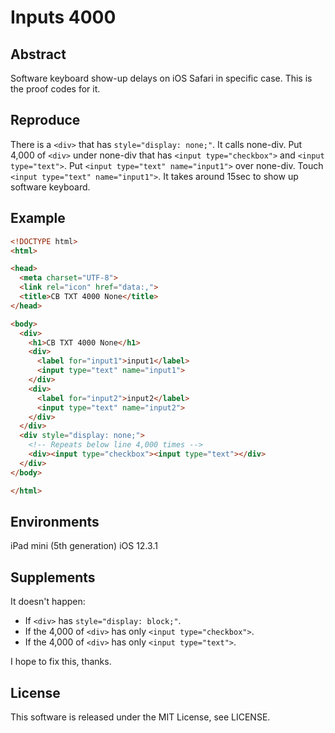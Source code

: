 # Inputs 4000

## Abstract

Software keyboard show-up delays on iOS Safari in specific case.
This is the proof codes for it.

## Reproduce

There is a `<div>` that has `style="display: none;"`.
It calls none-div.
Put 4,000 of `<div>` under none-div that has `<input type="checkbox">` and `<input type="text">`.
Put `<input type="text" name="input1">` over none-div.
Touch `<input type="text" name="input1">`.
It takes around 15sec to show up software keyboard.

## Example

```html
<!DOCTYPE html>
<html>

<head>
  <meta charset="UTF-8">
  <link rel="icon" href="data:,">
  <title>CB TXT 4000 None</title>
</head>

<body>
  <div>
    <h1>CB TXT 4000 None</h1>
    <div>
      <label for="input1">input1</label>
      <input type="text" name="input1">
    </div>
    <div>
      <label for="input2">input2</label>
      <input type="text" name="input2">
    </div>
  </div>
  <div style="display: none;">
    <!-- Repeats below line 4,000 times -->
    <div><input type="checkbox"><input type="text"></div>
  </div>
</body>

</html>
```

## Environments

iPad mini (5th generation)
iOS 12.3.1

## Supplements

It doesn't happen:

* If `<div>` has `style="display: block;"`.
* If the 4,000 of `<div>` has only `<input type="checkbox">`.
* If the 4,000 of `<div>` has only `<input type="text">`.

I hope to fix this, thanks.

## License

This software is released under the MIT License, see LICENSE.
